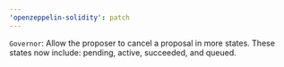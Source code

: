 ```yaml
---
'openzeppelin-solidity': patch
---
```


`Governor`: Allow the proposer to cancel a proposal in more states. These states now include: pending, active, succeeded, and queued.
